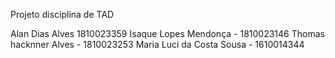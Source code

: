 ﻿Projeto disciplina de TAD

Alan Dias Alves 1810023359
Isaque Lopes Mendonça - 1810023146
Thomas hacknner Alves - 1810023253
Maria Luci da Costa Sousa - 1610014344
